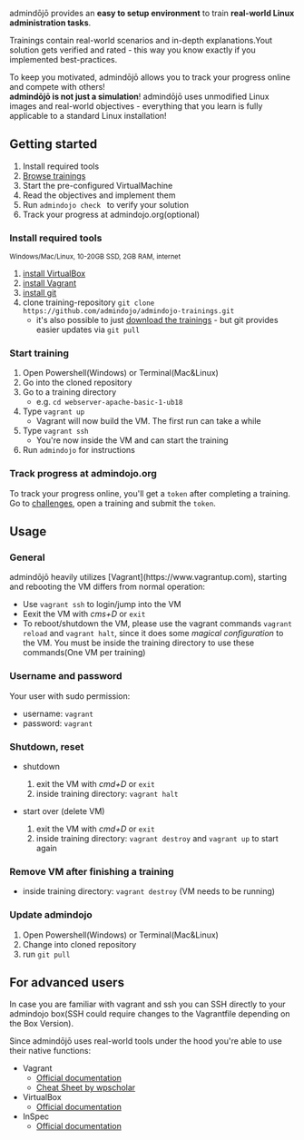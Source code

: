 <p class="lead">admindōjō provides an <strong>easy to setup environment</strong> to train <strong>real-world Linux administration tasks</strong>.</p>
<p class="lead">Trainings contain real-world scenarios and in-depth explanations.Yout solution gets verified and rated - this way you know exactly if you implemented best-practices.</p>
<p class="lead">To keep you motivated, admindōjō allows you to track your progress online and compete with others!<br/>
<strong>admindōjō is not just a simulation</strong>! admindōjō uses unmodified Linux images and real-world objectives - everything that you learn is fully
applicable to a standard Linux installation!</p>
                
<h2 class="display-4">Getting started</h2>

1. Install required tools
2. [Browse trainings](https://admindojo.org/challenges)
3. Start the pre-configured VirtualMachine
4. Read the objectives and implement them
5. Run `admindojo check ` to verify your solution
6. Track your progress at admindojo.org(optional)


<h3 class="lead">Install required tools</h3>
<p class="text-muted"><small>Windows/Mac/Linux, 10-20GB SSD, 2GB RAM, internet</small></p>

1. [install VirtualBox](https://www.virtualbox.org/)
2. [install Vagrant](https://www.vagrantup.com/downloads.html)
3. [install git](https://git-scm.com/downloads) 
4. clone training-repository `git clone https://github.com/admindojo/admindojo-trainings.git`
    - it's also possible to just [download the trainings](https://github.com/admindojo/admindojo-trainings/archive/master.zip) - but git provides easier updates via `git pull` 


<h3 class="lead">Start training</h3>

1. Open Powershell(Windows) or Terminal(Mac&Linux)
2. Go into the cloned repository
3. Go to a training directory
    - e.g. `cd webserver-apache-basic-1-ub18`
4. Type `vagrant up`
    - Vagrant will now build the VM. The first run can take a while 
5. Type `vagrant ssh`
    - You're now inside the VM and can start the training
6. Run `admindojo` for instructions


<h3 class="lead">Track progress at admindojo.org</h3>

To track your progress online, you'll get a `token` after completing a training. Go to [challenges](https://admindojo.org/challenges), open a training and submit the `token`.


<h2 class="display-4">Usage</h2>
<h3 class="lead">General</h3>
admindōjō heavily utilizes [Vagrant](https://www.vagrantup.com), starting and rebooting the VM differs from normal operation:

- Use `vagrant ssh` to login/jump into the VM
- Eexit the VM with _cms+D_ or `exit`
- To reboot/shutdown the VM, please use the vagrant commands `vagrant reload` and `vagrant halt`, since it does some _magical configuration_ to the VM. You must be inside the training directory to use these commands(One VM per training)

<h3 class="lead">Username and password</h3>

Your user with sudo permission:

- username: `vagrant`
- password: `vagrant`

<h3 class="lead">Shutdown, reset</h3>

- shutdown
    1. exit the VM with _cmd+D_ or `exit`
    2. inside training directory: `vagrant halt`
    
- start over (delete VM)
    1. exit the VM with _cmd+D_ or `exit`
    2. inside training directory: `vagrant destroy` and `vagrant up` to start again
    
<h3 class="lead">Remove VM after finishing a training</h3>

- inside training directory: `vagrant destroy` (VM needs to be running)

<h3 class="lead">Update admindojo</h3>

1. Open Powershell(Windows) or Terminal(Mac&Linux)
2. Change into cloned repository
3. run `git pull`


<h2 class="display-4">For advanced users</h2>

In case you are familiar with vagrant and ssh you can SSH directly to your admindojo box(SSH could require changes to the Vagrantfile depending on the Box Version).

Since admindōjō uses real-world tools under the hood you're able to use their native functions:

- Vagrant 
    - [Official documentation](https://www.vagrantup.com/docs/cli/)
    - [Cheat Sheet by wpscholar](https://gist.github.com/wpscholar/a49594e2e2b918f4d0c4)
- VirtualBox
    - [Official documentation](https://www.virtualbox.org/wiki/End-user_documentation)
- InSpec 
    - [Official documentation](https://www.inspec.io/docs/reference/cli/)